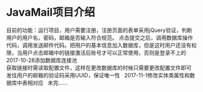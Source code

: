 # JavaMail项目介绍
目前的功能：运行项目，用户需要注册，注册页面的表单采用jQuery验证，判断用户的用户名，密码，邮箱是否输入符合规范。
点击提交之后，调用数据库操作代码，调用发送邮件代码。把用户的基本信息加入数据库，但是这时用户还没有权限，当用户点击邮箱中的链接激活后账号才可以正常使用，否则是登录不上的  
2017-10-28添加数据库连接池  
获取链接时需读取配置文件，这样在更改数据库的时候只需要更改配置文件即可  
发往用户的邮箱的验证码采用UUID，保证唯一性  
2017-11-1修改实体类属性和数据库中表相对应  
未完……
